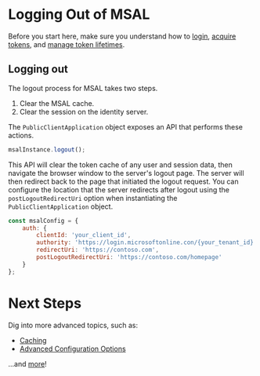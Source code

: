 # Logging Out of MSAL

Before you start here, make sure you understand how to [login](./login-user.md), [acquire tokens](./acquire-token.md), and [manage token lifetimes](./token-lifetimes.md).

## Logging out

The logout process for MSAL takes two steps.

1. Clear the MSAL cache.
2. Clear the session on the identity server.

The `PublicClientApplication` object exposes an API that performs these actions. 

```javascript
msalInstance.logout();
```

This API will clear the token cache of any user and session data, then navigate the browser window to the server's logout page. The server will then redirect back to the page that initiated the logout request. You can configure the location that the server redirects after logout using the `postLogoutRedirectUri` option when instantiating the `PublicClientApplication` object.

```javascript
const msalConfig = {
    auth: {
        clientId: 'your_client_id',
        authority: 'https://login.microsoftonline.con/{your_tenant_id}',
        redirectUri: 'https://contoso.com',
        postLogoutRedirectUri: 'https://contoso.com/homepage'
    }
};
```

# Next Steps

Dig into more advanced topics, such as:

- [Caching](./caching.md)
- [Advanced Configuration Options](./configuration.md)

...and [more](../README.md#advanced-topics)!
